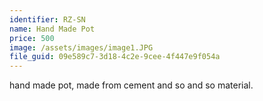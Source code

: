 ```yaml
---
identifier: RZ-SN
name: Hand Made Pot
price: 500
image: /assets/images/image1.JPG
file_guid: 09e589c7-3d18-4c2e-9cee-4f447e9f054a
---
```

hand made pot, made from cement and so and so material.
